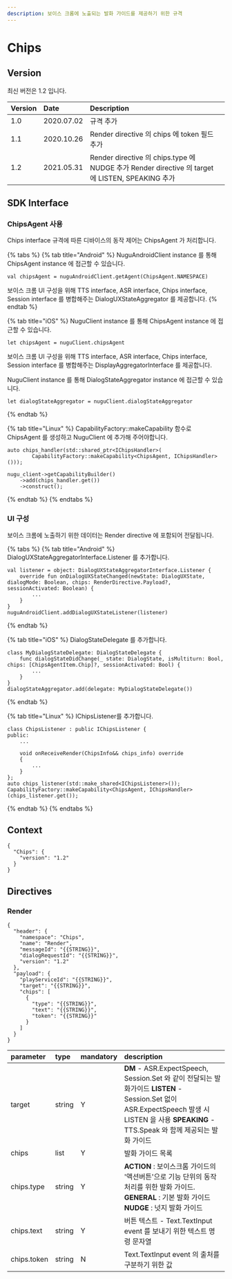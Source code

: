 ```yaml
---
description: 보이스 크롬에 노출되는 발화 가이드를 제공하기 위한 규격
---
```


# Chips

## Version

최신 버전은 1.2 입니다.

| Version | Date | Description |
| :--- | :--- | :--- |
| 1.0 | 2020.07.02 | 규격 추가 |
| 1.1 | 2020.10.26 | Render directive 의 chips 에 token 필드 추가 |
| 1.2 | 2021.05.31 | Render directive 의 chips.type 에 NUDGE 추가 Render directive 의 target 에 LISTEN, SPEAKING 추가 |

## SDK Interface

### ChipsAgent 사용

Chips interface 규격에 따른 디바이스의 동작 제어는 ChipsAgent 가 처리합니다.

{% tabs %}
{% tab title="Android" %}
NuguAndroidClient instance 를 통해 ChipsAgent instance 에 접근할 수 있습니다.

```text
val chipsAgent = nuguAndroidClient.getAgent(ChipsAgent.NAMESPACE)
```

보이스 크롬 UI 구성을 위해 TTS interface, ASR interface, Chips interface, Session interface 를 병합해주는 DialogUXStateAggregator 를 제공합니다.
{% endtab %}

{% tab title="iOS" %}
NuguClient instance 를 통해 ChipsAgent instance 에 접근할 수 있습니다.

```text
let chipsAgent = nuguClient.chipsAgent
```

보이스 크롬 UI 구성을 위해 TTS interface, ASR interface, Chips interface, Session interface 를 병합해주는 DisplayAggregatorInterface 를 제공합니다.

NuguClient instance 를 통해 DialogStateAggregator instance 에 접근할 수 있습니다.

```text
let dialogStateAggregator = nuguClient.dialogStateAggregator
```
{% endtab %}

{% tab title="Linux" %}
CapabilityFactory::makeCapability 함수로 ChipsAgent 를 생성하고 NuguClient 에 추가해 주어야합니다.

```text
auto chips_handler(std::shared_ptr<IChipsHandler>(
        CapabilityFactory::makeCapability<ChipsAgent, IChipsHandler>()));

nugu_client->getCapabilityBuilder()
    ->add(chips_handler.get())
    ->construct();
```
{% endtab %}
{% endtabs %}

### UI 구성

보이스 크롬에 노출하기 위한 데이터는 Render directive 에 포함되어 전달됩니다.

{% tabs %}
{% tab title="Android" %}
DialogUXStateAggregatorInterface.Listener 를 추가합니다.

```text
val listener = object: DialogUXStateAggregatorInterface.Listener {
    override fun onDialogUXStateChanged(newState: DialogUXState, dialogMode: Boolean, chips: RenderDirective.Payload?, sessionActivated: Boolean) {
        ...
    }
}
nuguAndroidClient.addDialogUXStateListener(listener)
```
{% endtab %}

{% tab title="iOS" %}
DialogStateDelegate 를 추가합니다.

```text
class MyDialogStateDelegate: DialogStateDelegate {
    func dialogStateDidChange(_ state: DialogState, isMultiturn: Bool, chips: [ChipsAgentItem.Chip]?, sessionActivated: Bool) {
        ...
    }
}
dialogStateAggregator.add(delegate: MyDialogStateDelegate())
```
{% endtab %}

{% tab title="Linux" %}
IChipsListener를 추가합니다.

```text
class ChipsListener : public IChipsListener {
public:
    ...

    void onReceiveRender(ChipsInfo&& chips_info) override
    {
        ...
    }
};
auto chips_listener(std::make_shared<IChipsListener>());
CapabilityFactory::makeCapability<ChipsAgent, IChipsHandler>(chips_listener.get());
```
{% endtab %}
{% endtabs %}

## Context

```text
{
  "Chips": {
    "version": "1.2"
  }
}
```

## Directives

### Render

```text
{
  "header": {
    "namespace": "Chips",
    "name": "Render",
    "messageId": "{{STRING}}",
    "dialogRequestId": "{{STRING}}",
    "version": "1.2"
  },
  "payload": {
    "playServiceId": "{{STRING}}",
    "target": "{{STRING}}",
    "chips": [
      {
        "type": "{{STRING}}",
        "text": "{{STRING}}",
        "token": "{{STRING}}"
      }
    ]
  }
}
```

| parameter | type | mandatory | description |
| :--- | :--- | :--- | :--- |
| target | string | Y | **DM**  - ASR.ExpectSpeech, Session.Set 와 같이 전달되는 발화가이드 **LISTEN**  - Session.Set 없이 ASR.ExpectSpeech 발생 시 LISTEN 을 사용 **SPEAKING** - TTS.Speak 와 함께 제공되는 발화 가이드 |
| chips | list | Y | 발화 가이드 목록 |
| chips.type | string | Y | **ACTION** : 보이스크롬 가이드의 '액션버튼'으로 기능 단위의 동작 처리를 위한 발화 가이드. **GENERAL** : 기본 발화 가이드 **NUDGE** : 넛지 발화 가이드 |
| chips.text | string | Y | 버튼 텍스트  - Text.TextInput event 를 보내기 위한 텍스트 명령 문자열 |
| chips.token | string | N | Text.TextInput event 의 출처를 구분하기 위한 값 |

